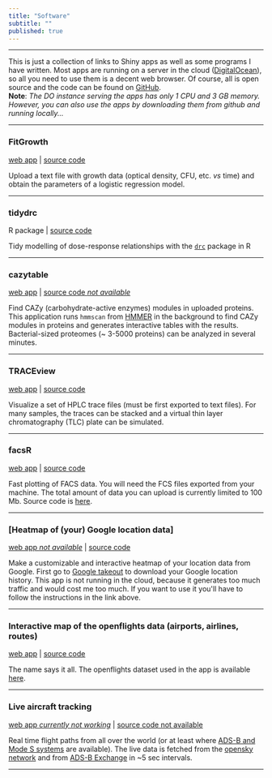 ```yaml
---
title: "Software"
subtitle: ""
published: true
---
```



***

This is just a collection of links to Shiny apps as well as some programs I have written. Most apps are running on a server in the cloud ([DigitalOcean](https://www.digitalocean.com/)), so all you need to use them is a decent web browser. Of course, all is open source and the code can be found on [GitHub](https://github.com/angelovangel).   
**Note**: *The DO instance serving the apps has only 1 CPU and 3 GB memory. However, you can also use the apps by downloading them from github and running locally...*    

***

### FitGrowth
[web app](http://165.22.73.243/fitgrowth) | [source code](https://github.com/angelovangel/FitGrowth)

Upload a text file with growth data (optical density, CFU, etc. *vs* time) and obtain the parameters of a logistic regression model.

***

### tidydrc  
R package | [source code](https://github.com/angelovangel/tidydrc)

Tidy modelling of dose-response relationships with the [`drc`](https://journals.plos.org/plosone/article?id=10.1371/journal.pone.0146021) package in R

***

### cazytable   
[web app](http://165.22.73.243/cazytable/) | [source code *not available*](#)

Find CAZy (carbohydrate-active enzymes) modules in uploaded proteins. This application runs `hmmscan` from [HMMER](http://hmmer.org/) in the background to find CAZy modules in proteins and generates interactive tables with the results. Bacterial-sized proteomes (~ 3-5000 proteins) can be analyzed in several minutes.   


***

### TRACEview
[web app](http://165.22.73.243/traceview/) | [source code](https://github.com/angelovangel/TRACEview)

Visualize a set of HPLC trace files (must be first exported to text files). For many samples, the traces can be stacked and a virtual thin layer chromatography (TLC) plate can be simulated.

***

### facsR
[web app](http://165.22.73.243/facsR/) | [source code](https://github.com/angelovangel/facsR)

Fast plotting of FACS data. You will need the FCS files exported from your machine. The total amount of data you can upload is currently limited to 100 Mb. Source code is [here](https://github.com/angelovangel/facsR).

***

### [Heatmap of (your) Google location data]
[web app *not available*](#) | [source code](https://github.com/angelovangel/google-location-heatmap)

Make a customizable and interactive heatmap of your location data from Google. First go to [Google takeout](https://takeout.google.com/settings/takeout) to download your Google location history. This app is not running in the cloud, because it generates too much traffic and would cost me too much. If you want to use it you'll have to follow the instructions in the link above. 

***

### Interactive map of the openflights data (airports, airlines, routes)
[web app](#) | [source code](https://github.com/angelovangel/openflights)

The name says it all. The openflights dataset used in the app is available [here](https://github.com/jpatokal/openflights).

***

### Live aircraft tracking
[web app *currently not working*](#) | [source code not available](#)

Real time flight paths from all over the world (or at least where [ADS-B and Mode S systems](https://en.wikipedia.org/wiki/Automatic_dependent_surveillance_%E2%80%93_broadcast) are available). The live data is fetched from the [opensky network](https://opensky-network.org/) and from [ADS-B Exchange](https://www.adsbexchange.com/) in ~5 sec intervals.

***






